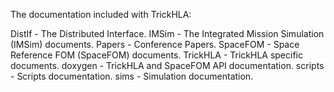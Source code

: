 The documentation included with TrickHLA:

DistIf   - The Distributed Interface.
IMSim    - The Integrated Mission Simulation (IMSim) documents.
Papers   - Conference Papers.
SpaceFOM - Space Reference FOM (SpaceFOM) documents.
TrickHLA - TrickHLA specific documents.
doxygen  - TrickHLA and SpaceFOM API documentation.
scripts  - Scripts documentation. 
sims     - Simulation documentation.
